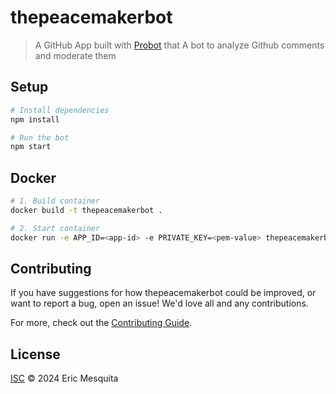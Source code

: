 # thepeacemakerbot

> A GitHub App built with [Probot](https://github.com/probot/probot) that A bot to analyze Github comments and moderate them

## Setup

```sh
# Install dependencies
npm install

# Run the bot
npm start
```

## Docker

```sh
# 1. Build container
docker build -t thepeacemakerbot .

# 2. Start container
docker run -e APP_ID=<app-id> -e PRIVATE_KEY=<pem-value> thepeacemakerbot
```

## Contributing

If you have suggestions for how thepeacemakerbot could be improved, or want to report a bug, open an issue! We'd love all and any contributions.

For more, check out the [Contributing Guide](CONTRIBUTING.md).

## License

[ISC](LICENSE) © 2024 Eric Mesquita

